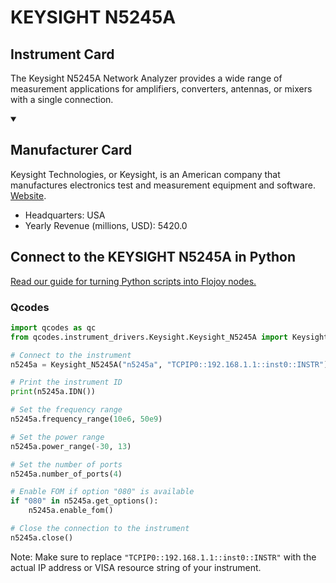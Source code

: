 
# KEYSIGHT N5245A

## Instrument Card

The Keysight N5245A Network Analyzer provides a wide range of measurement applications for amplifiers, converters, antennas, or mixers with a single connection.

<details open>
<summary><h2>Manufacturer Card</h2></summary>
Keysight Technologies, or Keysight, is an American company that manufactures electronics test and measurement equipment and software. <a href=https://www.keysight.com/us/en/home.html>Website</a>.
<br>
<ul>
  <li>Headquarters: USA</li>
  <li>Yearly Revenue (millions, USD): 5420.0</li>
</ul>
</details>

## Connect to the KEYSIGHT N5245A in Python

[Read our guide for turning Python scripts into Flojoy nodes.](https://docs.flojoy.ai/custom-nodes/creating-custom-node/)


### Qcodes

```python
import qcodes as qc
from qcodes.instrument_drivers.Keysight.Keysight_N5245A import Keysight_N5245A

# Connect to the instrument
n5245a = Keysight_N5245A("n5245a", "TCPIP0::192.168.1.1::inst0::INSTR")

# Print the instrument ID
print(n5245a.IDN())

# Set the frequency range
n5245a.frequency_range(10e6, 50e9)

# Set the power range
n5245a.power_range(-30, 13)

# Set the number of ports
n5245a.number_of_ports(4)

# Enable FOM if option "080" is available
if "080" in n5245a.get_options():
    n5245a.enable_fom()

# Close the connection to the instrument
n5245a.close()
```

Note: Make sure to replace `"TCPIP0::192.168.1.1::inst0::INSTR"` with the actual IP address or VISA resource string of your instrument.

